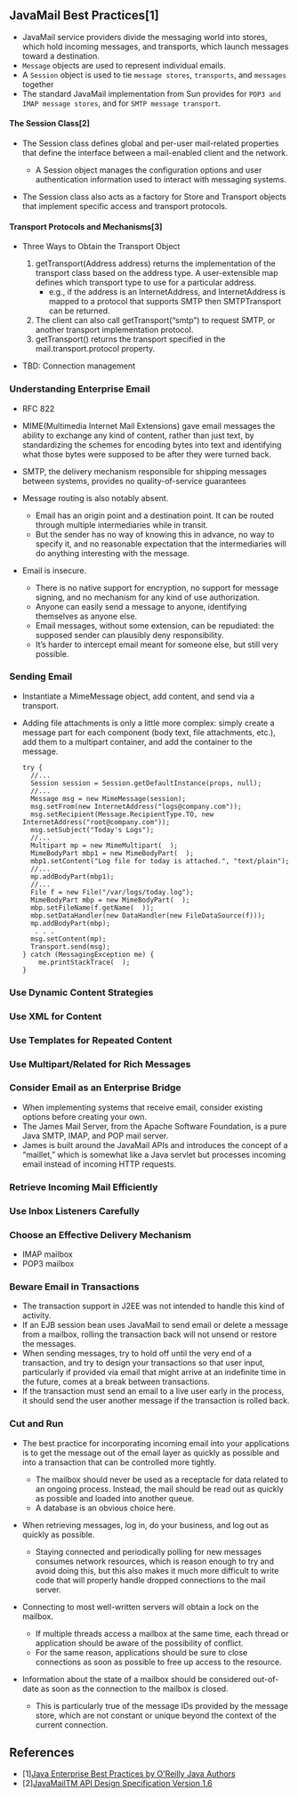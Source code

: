 ## JavaMail Best Practices[1]

* JavaMail service providers divide the messaging world into stores, which hold incoming messages, and transports, which launch messages toward a destination. 
* `Message` objects are used to represent individual emails.
* A `Session` object is used to tie `message stores`, `transports`, and `messages` together
* The standard JavaMail implementation from Sun provides for `POP3 and IMAP message stores`, and for `SMTP message transport`.

#### The Session Class[2]
* The Session class defines global and per-user mail-related properties that define the interface between a mail-enabled client and the network. 
    * A Session object manages the configuration options and user authentication information used to interact with messaging systems.

* The Session class also acts as a factory for Store and Transport objects that implement specific access and transport protocols. 

#### Transport Protocols and Mechanisms[3]
     
* Three Ways to Obtain the Transport Object
    1. getTransport(Address address) returns the implementation of the transport class based on the address type. A user-extensible map defines which transport type to use for a particular address. 
        * e.g., if the address is an InternetAddress, and InternetAddress is mapped to a protocol that supports SMTP then SMTPTransport can be returned.
    2. The client can also call getTransport(“smtp”) to request SMTP, or another transport implementation protocol.
    3. getTransport() returns the transport specified in the mail.transport.protocol property.

* TBD: Connection management

### Understanding Enterprise Email
* RFC 822
* MIME(Multimedia Internet Mail Extensions) gave email messages the ability to exchange any kind of content, rather than just text, by standardizing the schemes for encoding bytes into text and identifying what those bytes were supposed to be after they were turned back.
* SMTP, the delivery mechanism responsible for shipping messages between systems, provides no quality-of-service guarantees

* Message routing is also notably absent. 
    * Email has an origin point and a destination point. It can be routed through multiple intermediaries while in transit.
    * But the sender has no way of knowing this in advance, no way to specify it, and no reasonable expectation that the intermediaries will do anything interesting with the message.


* Email is insecure. 
    * There is no native support for encryption, no support for message signing, and no mechanism for any kind of use authorization. 
    * Anyone can easily send a message to anyone, identifying themselves as anyone else. 
    * Email messages, without some extension, can be repudiated: the supposed sender can plausibly deny responsibility. 
    * It’s harder to intercept email meant for someone else, but still very possible.

### Sending Email
* Instantiate a MimeMessage object, add content, and send via a transport. 
* Adding file attachments is only a little more complex: simply create a message part for each component (body text, file attachments, etc.), add them to a multipart container, and add the container to the message.

    ```
    try {
      //...
      Session session = Session.getDefaultInstance(props, null);
      //... 
      Message msg = new MimeMessage(session);
      msg.setFrom(new InternetAddress("logs@company.com"));
      msg.setRecipient(Message.RecipientType.TO, new InternetAddress("root@company.com"));
      msg.setSubject("Today's Logs");
      //...
      Multipart mp = new MimeMultipart(  );
      MimeBodyPart mbp1 = new MimeBodyPart(  );
      mbp1.setContent("Log file for today is attached.", "text/plain");
      //...
      mp.addBodyPart(mbp1);
      //... 
      File f = new File("/var/logs/today.log");
      MimeBodyPart mbp = new MimeBodyPart(  );
      mbp.setFileName(f.getName(  ));
      mbp.setDataHandler(new DataHandler(new FileDataSource(f)));
      mp.addBodyPart(mbp);
       . . . 
      msg.setContent(mp);
      Transport.send(msg);
    } catch (MessagingException me) {
        me.printStackTrace(  );
    }
    ```

### Use Dynamic Content Strategies
### Use XML for Content
### Use Templates for Repeated Content
### Use Multipart/Related for Rich Messages

### Consider Email as an Enterprise Bridge
* When implementing systems that receive email, consider existing options before creating your own. 
* The James Mail Server, from the Apache Software Foundation, is a pure Java SMTP, IMAP, and POP mail server. 
* James is built around the JavaMail APIs and introduces the concept of a “maillet,” which is somewhat like a Java servlet but processes incoming email instead of incoming HTTP requests. 

### Retrieve Incoming Mail Efficiently
### Use Inbox Listeners Carefully

### Choose an Effective Delivery Mechanism
* IMAP mailbox
* POP3 mailbox

### Beware Email in Transactions
* The transaction support in J2EE was not intended to handle this kind of activity. 
* If an EJB session bean uses JavaMail to send email or delete a message from a mailbox, rolling the transaction back will not unsend or restore the messages.
* When sending messages, try to hold off until the very end of a transaction, and try to design your transactions so that user input, particularly if provided via email that might arrive at an indefinite time in the future, comes at a break between transactions. 
* If the transaction must send an email to a live user early in the process, it should send the user another message if the transaction is rolled back.

### Cut and Run
* The best practice for incorporating incoming email into your applications is to get the message out of the email layer as quickly as possible and into a transaction that can be controlled more tightly.
	* The mailbox should never be used as a receptacle for data related to an ongoing process. Instead, the mail should be read out as quickly as possible and loaded into another queue. 
	* A database is an obvious choice here.

* When retrieving messages, log in, do your business, and log out as quickly as possible. 
	* Staying connected and periodically polling for new messages consumes network resources, which is reason enough to try and avoid doing this, but this also makes it much more difficult to write code that will properly handle dropped connections to the mail server.

* Connecting to most well-written servers will obtain a lock on the mailbox. 
	* If multiple threads access a mailbox at the same time, each thread or application should be aware of the possibility of conflict.
	* For the same reason, applications should be sure to close connections as soon as possible to free up access to the resource.

* Information about the state of a mailbox should be considered out-of-date as soon as the connection to the mailbox is closed. 
	* This is particularly true of the message IDs provided by the message store, which are not constant or unique beyond the context of the current connection.
	
## References
* [1][Java Enterprise Best Practices by O'Reilly Java Authors](https://www.oreilly.com/library/view/java-enterprise-best/0596003846/)
* [2][JavaMailTM API Design Specification Version 1.6](https://javaee.github.io/javamail/docs/JavaMail-1.6.pdf)